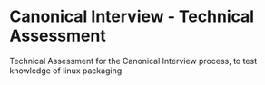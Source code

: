 # Canonical Interview - Technical Assessment

Technical Assessment for the Canonical Interview process, to test knowledge of linux packaging
